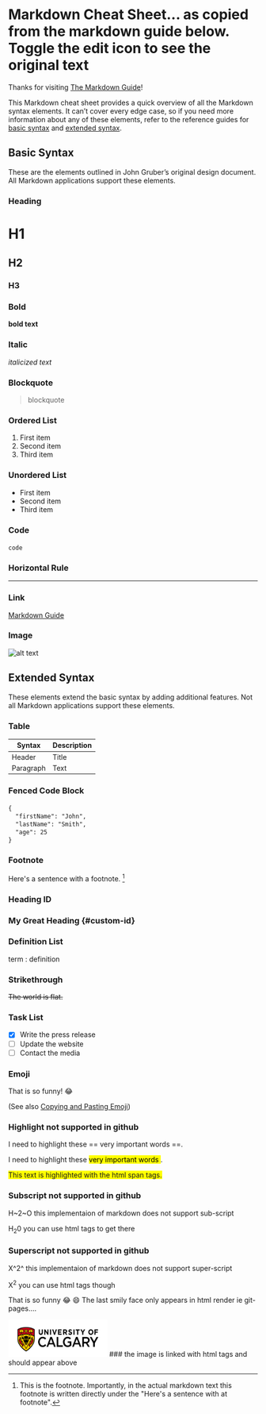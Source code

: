 # Markdown Cheat Sheet... as copied from the markdown guide below. Toggle the edit icon to see the original text

Thanks for visiting [The Markdown Guide](https://www.markdownguide.org)!

This Markdown cheat sheet provides a quick overview of all the Markdown syntax elements. It can’t cover every edge case, so if you need more information about any of these elements, refer to the reference guides for [basic syntax](https://www.markdownguide.org/basic-syntax) and [extended syntax](https://www.markdownguide.org/extended-syntax).

## Basic Syntax

These are the elements outlined in John Gruber’s original design document. All Markdown applications support these elements.

### Heading

# H1
## H2
### H3

### Bold

**bold text**

### Italic

*italicized text*

### Blockquote

> blockquote

### Ordered List

1. First item
2. Second item
3. Third item

### Unordered List

- First item
- Second item
- Third item

### Code

`code`

### Horizontal Rule

---

### Link

[Markdown Guide](https://www.markdownguide.org)

### Image

![alt text](https://www.markdownguide.org/assets/images/tux.png)

## Extended Syntax

These elements extend the basic syntax by adding additional features. Not all Markdown applications support these elements.

### Table

| Syntax | Description |
| ----------- | ----------- |
| Header | Title |
| Paragraph | Text |

### Fenced Code Block

```
{
  "firstName": "John",
  "lastName": "Smith",
  "age": 25
}
```

### Footnote

Here's a sentence with a footnote. [^1]

[^1]: This is the footnote. Importantly, in the actual markdown text this footnote is written directly under the "Here's a sentence with at footnote".

### Heading ID

### My Great Heading {#custom-id}

### Definition List

term
: definition

### Strikethrough

~~The world is flat.~~

### Task List

- [x] Write the press release
- [ ] Update the website
- [ ] Contact the media

### Emoji

That is so funny! :joy:

(See also [Copying and Pasting Emoji](https://www.markdownguide.org/extended-syntax/#copying-and-pasting-emoji))

### Highlight not supported in github

I need to highlight these == very important words ==.

I need to highlight these <mark> very important words </mark>.

<span style="background-color: #FFFF00"> This text is highlighted with the html span tags. </span>

### Subscript not supported in github

H~2~O this implementaion of markdown does not support sub-script

H<sub>2</sub>0  you can use html tags to get there
### Superscript not supported in github

X^2^ this implementaion of markdown does not support super-script

X<sup>2</sup>  you can use html tags though


That is so funny :joy: 😄 The last smily face only appears in html render ie git-pages....

<img src="UC-horz-rgb.png" alt="uc horizontal logo" width="200" height="75">
### the image is linked with html tags and should appear above
